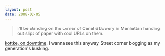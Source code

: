 ```yaml
---
layout: post
date: 2008-02-05
--- 
```


>I'll be standing on the corner of Canal & Bowery in Manhattan handing out slips of paper with cool URLs on them.

[kottke, on downtime](https://kottke.org/08/02/if-you-can-even-read-this-sorry). I wanna see this anyway. Street corner blogging as my generation's busking.
